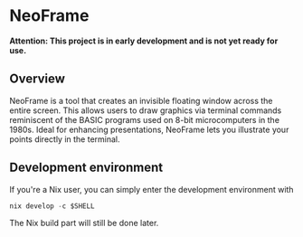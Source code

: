 # NeoFrame

**Attention: This project is in early development and is not yet ready for use.**

## Overview

NeoFrame is a tool that creates an invisible floating window across the entire screen. This allows users to draw graphics via terminal commands reminiscent of the BASIC programs used on 8-bit microcomputers in the 1980s. Ideal for enhancing presentations, NeoFrame lets you illustrate your points directly in the terminal.

## Development environment

If you're a Nix user, you can simply enter the development environment with

```nix
nix develop -c $SHELL
```

The Nix build part will still be done later.
